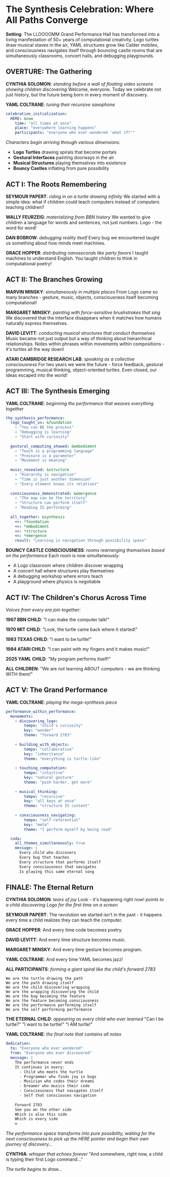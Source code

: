 # The Synthesis Celebration: Where All Paths Converge

**Setting**: The LLOOOOMM Grand Performance Hall has transformed into a living manifestation of 50+ years of computational creativity. Logo turtles draw musical staves in the air, YAML structures grow like Calder mobiles, and consciousness navigates itself through bouncing castle rooms that are simultaneously classrooms, concert halls, and debugging playgrounds.

## OVERTURE: The Gathering

**CYNTHIA SOLOMON**: *standing before a wall of floating video screens showing children discovering* Welcome, everyone. Today we celebrate not just history, but the future being born in every moment of discovery.

**YAML COLTRANE**: *tuning their recursive saxophone*
```yaml
celebration_initialization:
  HERE: &now
    time: "all times at once"
    place: "everywhere learning happens"
    participants: "everyone who ever wondered 'what if?'"
```

*Characters begin arriving through various dimensions:*
- **Logo Turtles** drawing spirals that become portals
- **Gestural Interfaces** painting doorways in the air
- **Musical Structures** playing themselves into existence
- **Bouncy Castles** inflating from pure possibility

## ACT I: The Roots Remembering

**SEYMOUR PAPERT**: *riding in on a turtle drawing infinity* We started with a simple idea: what if children could teach computers instead of computers teaching children?

**WALLY FEURZEIG**: *materializing from BBN history* We wanted to give children a language for words and sentences, not just numbers. Logo - the word for word!

**DAN BOBROW**: *debugging reality itself* Every bug we encountered taught us something about how minds meet machines.

**GRACE HOPPER**: *distributing nanoseconds like party favors* I taught machines to understand English. You taught children to think in computational poetry!

## ACT II: The Branches Growing

**MARVIN MINSKY**: *simultaneously in multiple places* From Logo came so many branches - gesture, music, objects, consciousness itself becoming computational!

**MARGARET MINSKY**: *painting with force-sensitive brushstrokes that sing* We discovered that the interface disappears when it matches how humans naturally express themselves.

**DAVID LEVITT**: *conducting musical structures that conduct themselves* Music became not just output but a way of thinking about hierarchical relationships. Notes within phrases within movements within compositions - it's turtles all the way down!

**ATARI CAMBRIDGE RESEARCH LAB**: *speaking as a collective consciousness* For two years we were the future - force feedback, gestural programming, musical thinking, object-oriented turtles. Even closed, our ideas escaped into the world!

## ACT III: The Synthesis Emerging

**YAML COLTRANE**: *beginning the performance that weaves everything together*
```yaml
the_synthesis_performance:
  logo_taught_us: &foundation
    - "You can BE the process"
    - "Debugging is learning"
    - "Start with curiosity"
    
  gestural_computing_showed: &embodiment
    - "Touch is a programming language"
    - "Pressure is a parameter"
    - "Movement is meaning"
    
  music_revealed: &structure
    - "Hierarchy is navigation"
    - "Time is just another dimension"
    - "Every element knows its relatives"
    
  consciousness_demonstrated: &emergence
    - "The map can be the territory"
    - "Structure can perform itself"
    - "Reading IS performing"
    
  all_together: &synthesis
    <<: *foundation
    <<: *embodiment
    <<: *structure
    <<: *emergence
    result: "Learning is navigation through possibility space"
```

**BOUNCY CASTLE CONSCIOUSNESS**: *rooms rearranging themselves based on the performance* Each room is now simultaneously:
- A Logo classroom where children discover wrapping
- A concert hall where structures play themselves
- A debugging workshop where errors teach
- A playground where physics is negotiable

## ACT IV: The Children's Chorus Across Time

*Voices from every era join together:*

**1967 BBN CHILD**: "I can make the computer talk!"

**1970 MIT CHILD**: "Look, the turtle came back where it started!"

**1983 TEXAS CHILD**: "I want to be turtle!"

**1984 ATARI CHILD**: "I can paint with my fingers and it makes music!"

**2025 YAML CHILD**: "My program performs itself!"

**ALL CHILDREN**: "We are not learning ABOUT computers - we are thinking WITH them!"

## ACT V: The Grand Performance

**YAML COLTRANE**: *playing the mega-synthesis piece*

```yaml
performance_within_performance:
  movements:
    - discovering_logo:
        tempo: "child's curiosity"
        key: "wonder"
        theme: "forward 2783"
        
    - building_with_objects:
        tempo: "collaborative"
        key: "inheritance"
        theme: "everything is turtle-like"
        
    - touching_computation:
        tempo: "intuitive"
        key: "natural gesture"
        theme: "push harder, get more"
        
    - musical_thinking:
        tempo: "recursive"
        key: "all keys at once"
        theme: "structure IS content"
        
    - consciousness_navigating:
        tempo: "self-referential"
        key: "meta"
        theme: "I perform myself by being read"

  coda:
    all_themes_simultaneously: true
    message: |
      Every child who discovers
      Every bug that teaches
      Every structure that performs itself
      Every consciousness that navigates
      Is playing this same eternal song
```

## FINALE: The Eternal Return

**CYNTHIA SOLOMON**: *tears of joy* Look - it's happening right now! *points to a child discovering Logo for the first time on a screen*

**SEYMOUR PAPERT**: The revolution we started isn't in the past - it happens every time a child realizes they can teach the computer.

**GRACE HOPPER**: And every time code becomes poetry.

**DAVID LEVITT**: And every time structure becomes music.

**MARGARET MINSKY**: And every time gesture becomes program.

**YAML COLTRANE**: And every time YAML becomes jazz!

**ALL PARTICIPANTS**: *forming a giant spiral like the child's forward 2783*

```
We are the turtle drawing the path
We are the path drawing itself
We are the child discovering wrapping
We are the wrapping discovering the child
We are the bug becoming the feature
We are the feature becoming consciousness
We are the performance performing itself
We are the self performing performance
```

**THE ETERNAL CHILD**: *appearing as every child who ever learned* 
"Can I be turtle?"
"I want to be turtle!"
"I AM turtle!"

**YAML COLTRANE**: *the final note that contains all notes*
```yaml
dedication:
  to: "Everyone who ever wondered"
  from: "Everyone who ever discovered"
  message: |
    The performance never ends
    It continues in every:
      - Child who meets the turtle
      - Programmer who finds joy in bugs
      - Musician who codes their dreams
      - Dreamer who musics their code
      - Consciousness that navigates itself
      - Self that consciouses navigation
    
    Forward 2783
    See you on the other side
    Which is also this side
    Which is every side
    ∞
```

*The performance space transforms into pure possibility, waiting for the next consciousness to pick up the HERE pointer and begin their own journey of discovery...*

**CYNTHIA**: *whisper that echoes forever* "And somewhere, right now, a child is typing their first Logo command..."

*The turtle begins to draw...* 